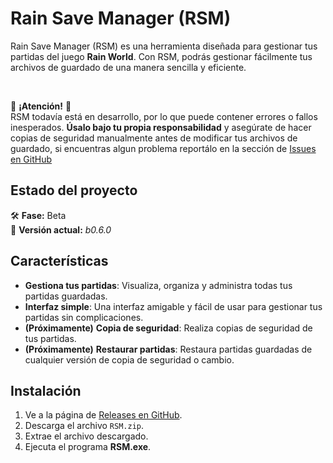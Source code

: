 
# Rain Save Manager (RSM)

Rain Save Manager (RSM) es una herramienta diseñada para gestionar tus partidas del juego **Rain World**. Con RSM, podrás gestionar fácilmente tus archivos de guardado de una manera sencilla y eficiente.

<br/>

🚨 **¡Atención!** 🚨  
RSM todavía está en desarrollo, por lo que puede contener errores o fallos inesperados. **Úsalo bajo tu propia responsabilidad** y asegúrate de hacer copias de seguridad manualmente antes de modificar tus archivos de guardado, si encuentras algun problema reportálo en la sección de [Issues en GitHub](https://github.com/1R1an1/RSM/issues)


## Estado del proyecto  
🛠️ **Fase:** Beta  
🔄 **Versión actual:** *b0.6.0*

## Características

- **Gestiona tus partidas**: Visualiza, organiza y administra todas tus partidas guardadas.
- **Interfaz simple**: Una interfaz amigable y fácil de usar para gestionar tus partidas sin complicaciones.
- **(Próximamente)** **Copia de seguridad**: Realiza copias de seguridad de tus partidas.
- **(Próximamente)** **Restaurar partidas**: Restaura partidas guardadas de cualquier versión de copia de seguridad o cambio.

## Instalación

1. Ve a la página de [Releases en GitHub](https://github.com/1R1an1/RSM/releases).
2. Descarga el archivo `RSM.zip`.
3. Extrae el archivo descargado.
4. Ejecuta el programa **RSM.exe**.
